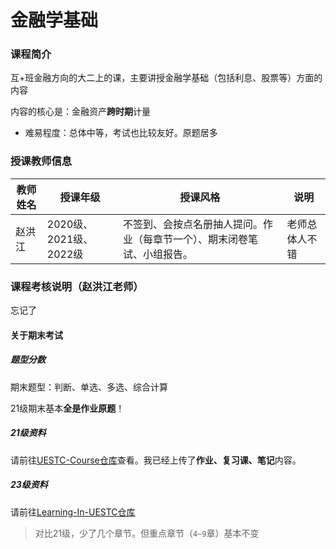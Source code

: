 # 金融学基础

### 课程简介

互+班金融方向的大二上的课，主要讲授金融学基础（包括利息、股票等）方面的内容

内容的核心是：金融资产**跨时期**计量

- 难易程度：总体中等，考试也比较友好。原题居多

### 授课教师信息

| 教师姓名 | 授课年级               | 授课风格                                                     | 说明       |
| -------- | ---------------------- | ------------------------------------------------------------ | ---------- |
| 赵洪江   | 2020级、2021级、2022级 | 不签到、会按点名册抽人提问。作业（每章节一个）、期末闭卷笔试、小组报告。 | 老师总体人不错 |

### 课程考核说明（赵洪江老师）

忘记了

#### 关于期末考试

##### 题型分数

期末题型：判断、单选、多选、综合计算

21级期末基本**全是作业原题**！

##### 21级资料

请前往[UESTC-Course仓库](https://github.com/Xovee/uestc-course/tree/main/%E8%AF%BE%E7%A8%8B%E7%9B%AE%E5%BD%95/%E9%87%91%E8%9E%8D%E5%AD%A6%E5%9F%BA%E7%A1%80)查看。我已经上传了**作业、复习课、笔记**内容。

##### 23级资料

请前往[Learning-In-UESTC仓库](https://github.com/1538-art/Learning-In-UESTC/tree/main/3-%E5%A4%A7%E4%BA%8C%E4%B8%8A/%E4%BA%92%2B/%E9%87%91%E8%9E%8D%E5%AD%A6%E5%9F%BA%E7%A1%80/2024-2025-1%E5%AD%A6%E6%9C%9F%E6%9C%9F%E6%9C%AB%E5%A4%8D%E4%B9%A0%E5%92%8C%E8%80%83%E8%AF%95%E5%AE%89%E6%8E%922024.12.10(1)/2024-2025-1%E5%AD%A6%E6%9C%9F%E6%9C%9F%E6%9C%AB%E5%A4%8D%E4%B9%A0%E5%92%8C%E8%80%83%E8%AF%95%E5%AE%89%E6%8E%922024.12.10)

> 对比21级，少了几个章节。但重点章节（`4~9`章）基本不变







